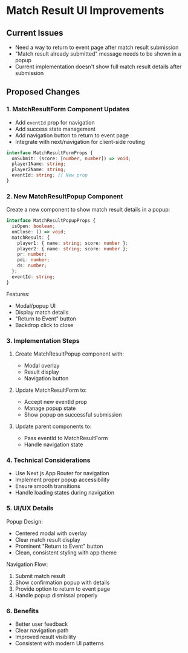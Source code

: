 # Match Result UI Improvements

## Current Issues
- Need a way to return to event page after match result submission
- "Match result already submitted" message needs to be shown in a popup
- Current implementation doesn't show full match result details after submission

## Proposed Changes

### 1. MatchResultForm Component Updates
- Add `eventId` prop for navigation
- Add success state management
- Add navigation button to return to event page
- Integrate with next/navigation for client-side routing

```typescript
interface MatchResultFormProps {
  onSubmit: (score: [number, number]) => void;
  player1Name: string;
  player2Name: string;
  eventId: string; // New prop
}
```

### 2. New MatchResultPopup Component
Create a new component to show match result details in a popup:

```typescript
interface MatchResultPopupProps {
  isOpen: boolean;
  onClose: () => void;
  matchResult: {
    player1: { name: string; score: number };
    player2: { name: string; score: number };
    pr: number;
    pdi: number;
    ds: number;
  };
  eventId: string;
}
```

Features:
- Modal/popup UI
- Display match details
- "Return to Event" button
- Backdrop click to close

### 3. Implementation Steps

1. Create MatchResultPopup component with:
   - Modal overlay
   - Result display
   - Navigation button

2. Update MatchResultForm to:
   - Accept new eventId prop
   - Manage popup state
   - Show popup on successful submission

3. Update parent components to:
   - Pass eventId to MatchResultForm
   - Handle navigation state

### 4. Technical Considerations

- Use Next.js App Router for navigation
- Implement proper popup accessibility
- Ensure smooth transitions
- Handle loading states during navigation

### 5. UI/UX Details

Popup Design:
- Centered modal with overlay
- Clear match result display
- Prominent "Return to Event" button
- Clean, consistent styling with app theme

Navigation Flow:
1. Submit match result
2. Show confirmation popup with details
3. Provide option to return to event page
4. Handle popup dismissal properly

### 6. Benefits

- Better user feedback
- Clear navigation path
- Improved result visibility
- Consistent with modern UI patterns